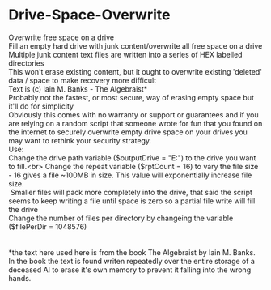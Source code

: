 # Drive-Space-Overwrite<br>
Overwrite free space on a drive<br>
Fill an empty hard drive with junk content/overwrite all free space on a drive<br>
Multiple junk content text files are written into a series of HEX labelled directories<br>
This won't erase existing content, but it ought to overwrite existing 'deleted' data / space to make recovery more difficult<br>
Text is (c) Iain M. Banks - The Algebraist*<br>
Probably not the fastest, or most secure, way of erasing empty space but it'll do for simplicity<br>
Obviously this comes with no warranty or support or guarantees and if you are relying on a random script that someone wrote for fun that you found on the internet to securely overwrite empty drive space on your drives you may want to rethink your security strategy.
<br>
Use:<br>
Change the drive path variable ($outputDrive = "E:") to the drive you want to fill.<br>
Change the repeat variable ($rptCount = 16) to vary the file size - 16 gives a file ~100MB in size. This value will exponentially increase file size.<br>
&nbsp;Smaller files will pack more completely into the drive, that said the script seems to keep writing a file until space is zero so a partial file write will fill the drive<br>
Change the number of files per directory by changeing the variable ($filePerDir = 1048576)<br>
<br><br>
*the text here used here is from the book The Algebraist by Iain M. Banks.<br>
In the book the text is found writen repeatedly over the entire storage of a deceased AI to erase it's own memory to prevent it falling into the wrong hands.<br>
